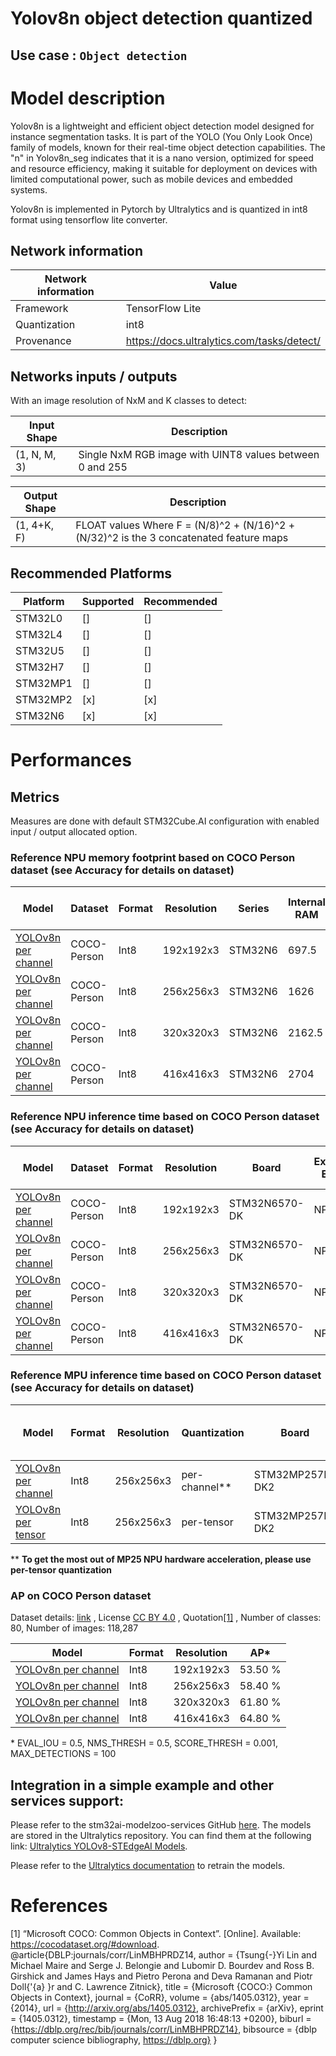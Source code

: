 # Yolov8n object detection quantized

## **Use case** : `Object detection`

# Model description

Yolov8n is a lightweight and efficient object detection model designed for instance segmentation tasks. It is part of the YOLO (You Only Look Once) family of models, known for their real-time object detection capabilities. The "n" in Yolov8n_seg indicates that it is a nano version, optimized for speed and resource efficiency, making it suitable for deployment on devices with limited computational power, such as mobile devices and embedded systems.

Yolov8n is implemented in Pytorch by Ultralytics and is quantized in int8 format using tensorflow lite converter.

## Network information


| Network information     |  Value          |
|-------------------------|-----------------|
|  Framework              | TensorFlow Lite |
|  Quantization           | int8            |
|  Provenance             | https://docs.ultralytics.com/tasks/detect/ |


## Networks inputs / outputs

With an image resolution of NxM and K classes to detect:

| Input Shape | Description |
| ----- | ----------- |
| (1, N, M, 3) | Single NxM RGB image with UINT8 values between 0 and 255 |

| Output Shape | Description |
| ----- | ----------- |
| (1, 4+K, F) | FLOAT values Where F = (N/8)^2 + (N/16)^2 + (N/32)^2 is the 3 concatenated feature maps |


## Recommended Platforms


| Platform | Supported | Recommended |
|----------|-----------|-------------|
| STM32L0  | []        | []          |
| STM32L4  | []        | []          |
| STM32U5  | []        | []          |
| STM32H7  | []        | []          |
| STM32MP1 | []        | []          |
| STM32MP2 | [x]       | [x]         |
| STM32N6  | [x]       | [x]         |


# Performances

## Metrics

Measures are done with default STM32Cube.AI configuration with enabled input / output allocated option.


### Reference **NPU** memory footprint based on COCO Person dataset (see Accuracy for details on dataset)
|Model      | Dataset       | Format   | Resolution | Series    | Internal RAM | External RAM | Weights Flash | STM32Cube.AI version | STEdgeAI Core version |
|----------|------------------|--------|-------------|------------------|------------------|---------------------|-------|----------------------|-------------------------|
| [YOLOv8n per channel](https://github.com/stm32-hotspot/ultralytics/blob/main/examples/YOLOv8-STEdgeAI/stedgeai_models/object_detection/yolov8n_192_quant_pc_uf_od_coco-person.tflite)  | COCO-Person      | Int8     | 192x192x3  | STM32N6   |  697.5  | 0.0 | 2965.61 | 10.0.0 | 2.0.0 |
| [YOLOv8n per channel](https://github.com/stm32-hotspot/ultralytics/blob/main/examples/YOLOv8-STEdgeAI/stedgeai_models/object_detection/yolov8n_256_quant_pc_uf_od_coco-person.tflite)  | COCO-Person      | Int8     | 256x256x3  | STM32N6   | 1626 | 0.0 | 2970.13 | 10.0.0 | 2.0.0 |
| [YOLOv8n per channel](https://github.com/stm32-hotspot/ultralytics/blob/main/examples/YOLOv8-STEdgeAI/stedgeai_models/object_detection/yolov8n_320_quant_pc_uf_od_coco-person.tflite)  | COCO-Person      | Int8     | 320x320x3  | STM32N6   | 2162.5 | 0.0 | 2975.99 | 10.0.0 | 2.0.0 |
| [YOLOv8n per channel](https://github.com/stm32-hotspot/ultralytics/blob/main/examples/YOLOv8-STEdgeAI/stedgeai_models/object_detection/yolov8n_416_quant_pc_uf_od_coco-person.tflite)  | COCO-Person      | Int8     | 416x416x3  | STM32N6   | 2704 | 0.0 | 2987.52 | 10.0.0 | 2.0.0 |


### Reference **NPU**  inference time based on COCO Person dataset (see Accuracy for details on dataset)
| Model  | Dataset          | Format | Resolution  | Board            | Execution Engine | Inference time (ms) | Inf / sec   | STM32Cube.AI version  |  STEdgeAI Core version |
|--------|------------------|--------|-------------|------------------|------------------|---------------------|-------|----------------------|-------------------------|
| [YOLOv8n per channel](https://github.com/stm32-hotspot/ultralytics/blob/main/examples/YOLOv8-STEdgeAI/stedgeai_models/object_detection/yolov8n_192_quant_pc_uf_od_coco-person.tflite) | COCO-Person      | Int8     | 192x192x3  | STM32N6570-DK   |   NPU/MCU      | 18.91 | 52.89 | 10.0.0 | 2.0.0 |
| [YOLOv8n per channel](https://github.com/stm32-hotspot/ultralytics/blob/main/examples/YOLOv8-STEdgeAI/stedgeai_models/object_detection/yolov8n_256_quant_pc_uf_od_coco-person.tflite) | COCO-Person      | Int8     | 256x256x3  | STM32N6570-DK   |   NPU/MCU      | 28.6 | 34.97 | 10.0.0 | 2.0.0 |
| [YOLOv8n per channel](https://github.com/stm32-hotspot/ultralytics/blob/main/examples/YOLOv8-STEdgeAI/stedgeai_models/object_detection/yolov8n_320_quant_pc_uf_od_coco-person.tflite) | COCO-Person      | Int8     | 320x320x3  | STM32N6570-DK   |   NPU/MCU      | 38.32 | 26.09 |       10.0.0        |     2.0.0   |
| [YOLOv8n per channel](https://github.com/stm32-hotspot/ultralytics/blob/main/examples/YOLOv8-STEdgeAI/stedgeai_models/object_detection/yolov8n_416_quant_pc_uf_od_coco-person.tflite) | COCO-Person      | Int8     | 416x416x3  | STM32N6570-DK   |   NPU/MCU      | 63.03 | 15.86 |       10.0.0        |     2.0.0   |


### Reference **MPU** inference time based on COCO Person dataset (see Accuracy for details on dataset)
 Model         | Format | Resolution | Quantization  | Board             | Execution Engine | Frequency | Inference time (ms) | %NPU  | %GPU  | %CPU | X-LINUX-AI version |       Framework       |
|-----------|--------|------------|---------------|-------------------|------------------|-----------|---------------------|-------|-------|------|--------------------|-----------------------|
| [YOLOv8n per channel](https://github.com/stm32-hotspot/ultralytics/blob/main/examples/YOLOv8-STEdgeAI/stedgeai_models/object_detection/yolov8n_256_quant_pc_uf_pose_coco-st.tflite) | Int8   | 256x256x3  |  per-channel**  | STM32MP257F-DK2   | NPU/GPU          | 800  MHz  | 102.8 ms            | 11.70  | 88.30 |0     | v5.0.0             | OpenVX                |
| [YOLOv8n per tensor](https://github.com/stm32-hotspot/ultralytics/blob/main/examples/YOLOv8-STEdgeAI/stedgeai_models/object_detection/yolov8n_256_quant_pt_uf_pose_coco-st.tflite)  | Int8   | 256x256x3  |  per-tensor     | STM32MP257F-DK2   | NPU/GPU          | 800  MHz  | 17.57 ms            | 86.79  | 13.21 |0     | v5.0.0             | OpenVX                |

** **To get the most out of MP25 NPU hardware acceleration, please use per-tensor quantization**

### AP on COCO Person dataset


Dataset details: [link](https://cocodataset.org/#download) , License [CC BY 4.0](https://creativecommons.org/licenses/by/4.0/legalcode) , Quotation[[1]](#1) , Number of classes: 80, Number of images: 118,287


| Model | Format | Resolution |       AP*   |
|-------|--------|------------|----------------|
| [YOLOv8n per channel](https://github.com/stm32-hotspot/ultralytics/blob/main/examples/YOLOv8-STEdgeAI/stedgeai_models/object_detection/yolov8n_192_quant_pc_uf_od_coco-person.tflite) | Int8   | 192x192x3  | 53.50 %  |
| [YOLOv8n per channel](https://github.com/stm32-hotspot/ultralytics/blob/main/examples/YOLOv8-STEdgeAI/stedgeai_models/object_detection/yolov8n_256_quant_pc_uf_od_coco-person.tflite) | Int8   | 256x256x3  | 58.40 %  |
| [YOLOv8n per channel](https://github.com/stm32-hotspot/ultralytics/blob/main/examples/YOLOv8-STEdgeAI/stedgeai_models/object_detection/yolov8n_320_quant_pc_uf_od_coco-person.tflite) | Int8   | 320x320x3  | 61.80 %  |
| [YOLOv8n per channel](https://github.com/stm32-hotspot/ultralytics/blob/main/examples/YOLOv8-STEdgeAI/stedgeai_models/object_detection/yolov8n_416_quant_pc_uf_od_coco-person.tflite) | Int8   | 416x416x3  | 64.80 %  |

\* EVAL_IOU = 0.5, NMS_THRESH = 0.5, SCORE_THRESH = 0.001, MAX_DETECTIONS = 100

## Integration in a simple example and other services support:

Please refer to the stm32ai-modelzoo-services GitHub [here](https://github.com/STMicroelectronics/stm32ai-modelzoo-services).
The models are stored in the Ultralytics repository. You can find them at the following link: [Ultralytics YOLOv8-STEdgeAI Models](https://github.com/stm32-hotspot/ultralytics/blob/main/examples/YOLOv8-STEdgeAI/stedgeai_models/).

Please refer to the [Ultralytics documentation](https://docs.ultralytics.com/tasks/pose/#train) to retrain the models.

# References

<a id="1">[1]</a>
“Microsoft COCO: Common Objects in Context”. [Online]. Available: https://cocodataset.org/#download.
@article{DBLP:journals/corr/LinMBHPRDZ14,
  author    = {Tsung{-}Yi Lin and
               Michael Maire and
               Serge J. Belongie and
               Lubomir D. Bourdev and
               Ross B. Girshick and
               James Hays and
               Pietro Perona and
               Deva Ramanan and
               Piotr Doll{'{a} }r and
               C. Lawrence Zitnick},
  title     = {Microsoft {COCO:} Common Objects in Context},
  journal   = {CoRR},
  volume    = {abs/1405.0312},
  year      = {2014},
  url       = {http://arxiv.org/abs/1405.0312},
  archivePrefix = {arXiv},
  eprint    = {1405.0312},
  timestamp = {Mon, 13 Aug 2018 16:48:13 +0200},
  biburl    = {https://dblp.org/rec/bib/journals/corr/LinMBHPRDZ14},
  bibsource = {dblp computer science bibliography, https://dblp.org}
}
